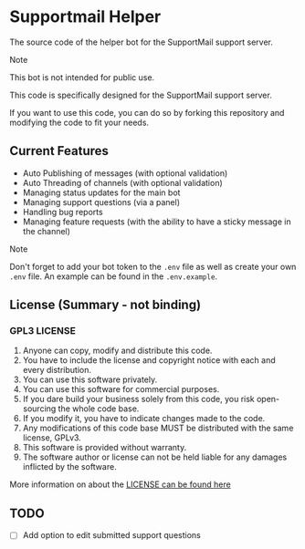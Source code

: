 # Supportmail Helper

The source code of the helper bot for the SupportMail support server.

> [!NOTE]
> This bot is not intended for public use.
>
> This code is specifically designed for the SupportMail support server.

If you want to use this code, you can do so by forking this repository and modifying the code to fit your needs.

## Current Features

- Auto Publishing of messages (with optional validation)
- Auto Threading of channels (with optional validation)
- Managing status updates for the main bot
- Managing support questions (via a panel)
- Handling bug reports
- Managing feature requests (with the ability to have a sticky message in the channel)

> [!NOTE]
> Don't forget to add your bot token to the `.env` file as well as create your own `.env` file.
> An example can be found in the `.env.example`.

## License (Summary - not binding)

### **GPL3 LICENSE**

1. Anyone can copy, modify and distribute this code.
2. You have to include the license and copyright notice with each and every distribution.
3. You can use this software privately.
4. You can use this software for commercial purposes.
5. If you dare build your business solely from this code, you risk open-sourcing the whole code base.
6. If you modify it, you have to indicate changes made to the code.
7. Any modifications of this code base MUST be distributed with the same license, GPLv3.
8. This software is provided without warranty.
9. The software author or license can not be held liable for any damages inflicted by the software.

More information on about the [LICENSE can be found here](http://choosealicense.com/licenses/gpl-3.0/)

## TODO

- [ ] Add option to edit submitted support questions
